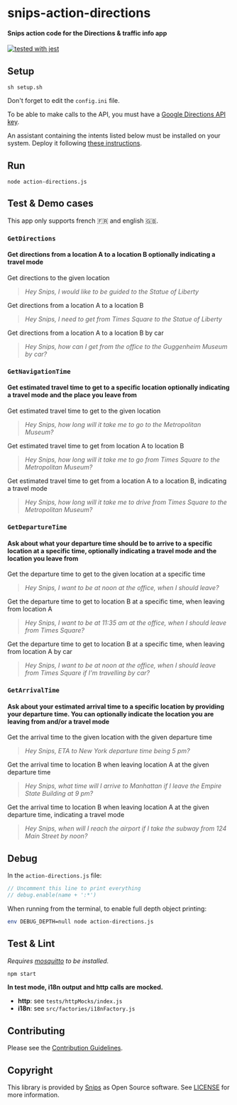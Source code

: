 # snips-action-directions
#### Snips action code for the Directions &amp; traffic info app

[![tested with jest](https://img.shields.io/badge/tested_with-jest-99424f.svg)](https://github.com/facebook/jest)

## Setup

```
sh setup.sh
```

Don't forget to edit the `config.ini` file.

To be able to make calls to the API, you must have a [Google Directions API key](https://developers.google.com/maps/documentation/directions/get-api-key).

An assistant containing the intents listed below must be installed on your system. Deploy it following [these instructions](https://docs.snips.ai/articles/console/actions/deploy-your-assistant).

## Run

```
node action-directions.js
```

## Test & Demo cases

This app only supports french 🇫🇷 and english 🇬🇧.

### `GetDirections`

#### Get directions from a location A to a location B optionally indicating a travel mode

Get directions to the given location
> *Hey Snips, I would like to be guided to the Statue of Liberty*

Get directions from a location A to a location B
> *Hey Snips, I need to get from Times Square to the Statue of Liberty*

Get directions from a location A to a location B by car
> *Hey Snips, how can I get from the office to the Guggenheim Museum by car?*

### `GetNavigationTime`

#### Get estimated travel time to get to a specific location optionally indicating a travel mode and the place you leave from

Get estimated travel time to get to the given location
> *Hey Snips, how long will it take me to go to the Metropolitan Museum?*

Get estimated travel time to get from location A to location B
> *Hey Snips, how long will it take me to go from Times Square to the Metropolitan Museum?*

Get estimated travel time to get from a location A to a location B, indicating a travel mode
> *Hey Snips, how long will it take me to drive from Times Square to the Metropolitan Museum?*

### `GetDepartureTime`

#### Ask about what your departure time should be to arrive to a specific location at a specific time, optionally indicating a travel mode and the location you leave from

Get the departure time to get to the given location at a specific time
> *Hey Snips, I want to be at noon at the office, when I should leave?*

Get the departure time to get to location B at a specific time, when leaving from location A
> *Hey Snips, I want to be at 11:35 am at the office, when I should leave from Times Square?*

Get the departure time to get to location B at a specific time, when leaving from location A by car
> *Hey Snips, I want to be at noon at the office, when I should leave from Times Square if I'm travelling by car?*

### `GetArrivalTime`

#### Ask about your estimated arrival time to a specific location by providing your departure time. You can optionally indicate the location you are leaving from and/or a travel mode

Get the arrival time to the given location with the given departure time
> *Hey Snips, ETA to New York departure time being 5 pm?*

Get the arrival time to location B when leaving location A at the given departure time
> *Hey Snips, what time will I arrive to Manhattan if I leave the Empire State Building at 9 pm?*

Get the arrival time to location B when leaving location A at the given departure time, indicating a travel mode
> *Hey Snips, when will I reach the airport if I take the subway from 124 Main Street by noon?*

## Debug

In the `action-directions.js` file:

```js
// Uncomment this line to print everything
// debug.enable(name + ':*')
```

When running from the terminal, to enable full depth object printing:

```bash
env DEBUG_DEPTH=null node action-directions.js
```

## Test & Lint

*Requires [mosquitto](https://mosquitto.org/download/) to be installed.*

```sh
npm start
```

**In test mode, i18n output and http calls are mocked.**

- **http**: see `tests/httpMocks/index.js`
- **i18n**: see `src/factories/i18nFactory.js`

## Contributing

Please see the [Contribution Guidelines](https://github.com/snipsco/snips-action-directions/blob/master/CONTRIBUTING.md).

## Copyright

This library is provided by [Snips](https://snips.ai) as Open Source software. See [LICENSE](https://github.com/snipsco/snips-action-directions/blob/master/LICENSE) for more information.

